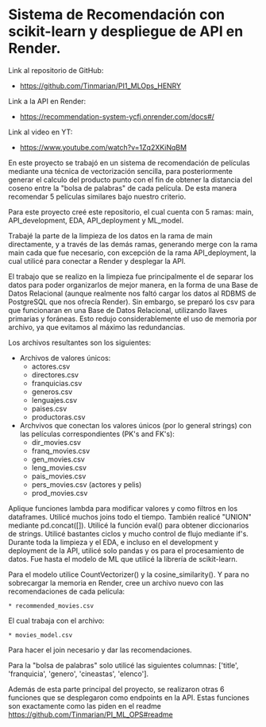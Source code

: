 # Sistema de Recomendación con scikit-learn y despliegue de API en Render.

Link al repositorio de GitHub:

  * https://github.com/Tinmarian/PI1_MLOps_HENRY

Link a la API en Render:

  * https://recommendation-system-ycfj.onrender.com/docs#/

Link al video en YT:

 * https://www.youtube.com/watch?v=1Zq2XKiNqBM

En este proyecto se trabajó en un sistema de recomendación de películas mediante una técnica de vectorización sencilla, 
para posteriormente generar el calculo del producto punto con el fin de obtener la distancia del coseno entre la "bolsa de palabras" de cada
película. De esta manera recomendar 5 películas similares bajo nuestro criterio.

Para este proyecto creé este repositorio, el cual cuenta con 5 ramas: main, API_development, EDA, API_deployment y ML_model.

Trabajé la parte de la limpieza de los datos en la rama de main directamente, y a través de las demás ramas, generando merge con la rama main cada que
fue necesario, con excepción de la rama API_deployment, la cual utilicé para conectar a Render y desplegar la API.

El trabajo que se realizo en la limpieza fue principalmente el de separar los datos para poder organizarlos de mejor manera, en la forma de una 
Base de Datos Relacional (aunque realmente nos faltó cargar los datos al RDBMS de PostgreSQL que nos ofrecía Render). Sin embargo, 
se preparó los csv para que funcionaran en una Base de Datos Relacional, utilizando llaves primarias y foráneas. Esto redujo considerablemente el uso
de memoria por archivo, ya que evitamos al máximo las redundancias.

Los archivos resultantes son los siguientes:

  * Archivos de valores únicos:
      * actores.csv
      * directores.csv
      * franquicias.csv
      * generos.csv
      * lenguajes.csv
      * paises.csv
      * productoras.csv
  * Archvivos que conectan los valores únicos (por lo general strings) con las películas correspondientes (PK's and FK's):
      * dir_movies.csv
      * franq_movies.csv
      * gen_movies.csv
      * leng_movies.csv
      * pais_movies.csv
      * pers_movies.csv (actores y pelis)
      * prod_movies.csv

Aplique funciones lambda para modificar valores y como filtros en los dataframes. Utilicé muchos joins todo el tiempo. También realicé "UNION"
mediante pd.concat([]). Utilicé la función eval() para obtener diccionarios de strings. Utilicé bastantes ciclos y mucho control de flujo 
mediante if's. Durante toda la limpieza y el EDA, e incluso en el development y deployment de la API, utilicé solo pandas y os para el 
procesamiento de datos. Fue hasta el modelo de ML que utilicé la librería de scikit-learn.

Para el modelo utilice CountVectorizer() y la cosine_similarity(). Y para no sobrecargar la memoria en Render, cree un archivo nuevo con 
las recomendaciones de cada película:

    * recommended_movies.csv

El cual trabaja con el archivo:

    * movies_model.csv

Para hacer el join necesario y dar las recomendaciones.

Para la "bolsa de palabras" solo utilicé las siguientes columnas: ['title', 'franquicia', 'genero', 'cineastas', 'elenco'].

Además de esta parte principal del proyecto, se realizaron otras 6 funciones que se desplegaron como endpoints en la API. Estas funciones son 
exactamente como las piden en el readme https://github.com/Tinmarian/PI_ML_OPS#readme
